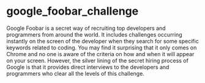 # google_foobar_challenge

Google Foobar is a secret way of recruiting top developers and programmers from around the world. It includes challenges occurring instantly on the screen of the developer when they search for some specific keywords related to coding. You may find it surprising that it only comes on Chrome and no one is aware of the criteria on how and when it will appear on your screen. However, the silver lining of the secret hiring process of Google is that it provides direct interviews to the developers and programmers who clear all the levels of this challenge.

